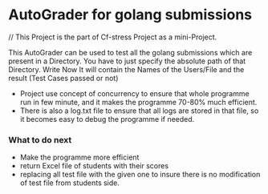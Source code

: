 # AutoGrader for golang submissions

// This Project is the part of Cf-stress Project as a mini-Project.

This AutoGrader can be used to test all the golang submissions which are present in a 
Directory. You have to just specify the absolute path of that Directory. Write Now It will contain
the Names of the Users/File and the result (Test Cases passed or not)

- Project use concept of concurrency to ensure that whole programme run in few minute, and it makes the programme 70-80% much efficient.
- There is also a log.txt file to ensure that all logs are stored in that file, so it becomes easy to debug the programme if needed.
### What to do next 
 - Make the programme more efficient 
 - return Excel file of students with their scores 
 - replacing all test file with the given one to insure there is no modification of test file from students side. 
